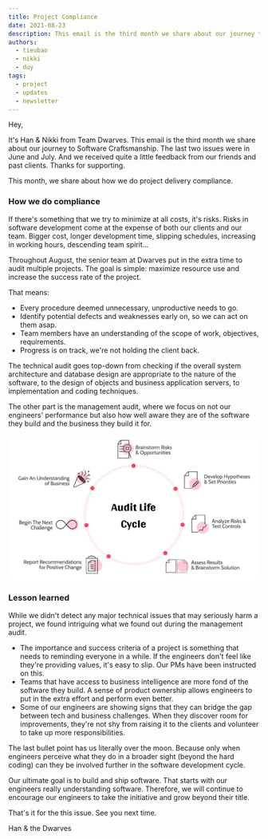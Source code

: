 ```yaml
---
title: Project Compliance
date: 2021-08-23
description: This email is the third month we share about our journey to Software Craftsmanship.
authors: 
  - tieubao
  - nikki
  - duy
tags: 
  - project
  - updates
  - newsletter
---
```


Hey,

It's Han & Nikki from Team Dwarves. This email is the third month we share about our journey to Software Craftsmanship. The last two issues were in June and July. And we received quite a little feedback from our friends and past clients. Thanks for supporting.

This month, we share about how we do project delivery compliance.

### How we do compliance

If there's something that we try to minimize at all costs, it's risks. Risks in software development come at the expense of both our clients and our team. Bigger cost, longer development time, slipping schedules, increasing in working hours, descending team spirit...

Throughout August, the senior team at Dwarves put in the extra time to audit multiple projects. The goal is simple: maximize resource use and increase the success rate of the project.

That means:

- Every procedure deemed unnecessary, unproductive needs to go.
- Identify potential defects and weaknesses early on, so we can act on them asap.
- Team members have an understanding of the scope of work, objectives, requirements.
- Progress is on track, we're not holding the client back.

The technical audit goes top-down from checking if the overall system architecture and database design are appropriate to the nature of the software, to the design of objects and business application servers, to implementation and coding techniques.

The other part is the management audit, where we focus on not our engineers' performance but also how well aware they are of the software they build and the business they build it for.

![](assets/project-compliance-20240312105356342.webp)

### Lesson learned

While we didn't detect any major technical issues that may seriously harm a project, we found intriguing what we found out during the management audit.

- The importance and success criteria of a project is something that needs to reminding everyone in a while. If the engineers don't feel like they're providing values, it's easy to slip. Our PMs have been instructed on this.
- Teams that have access to business intelligence are more fond of the software they build. A sense of product ownership allows engineers to put in the extra effort and perform even better.
- Some of our engineers are showing signs that they can bridge the gap between tech and business challenges. When they discover room for improvements, they're not shy from raising it to the clients and volunteer to take up more responsibilities.

The last bullet point has us literally over the moon. Because only when engineers perceive what they do in a broader sight (beyond the hard coding) can they be involved further in the software development cycle.

Our ultimate goal is to build and ship software. That starts with our engineers really understanding software. Therefore, we will continue to encourage our engineers to take the initiative and grow beyond their title.

That's it for the this issue. See you next time.

Han & the Dwarves

